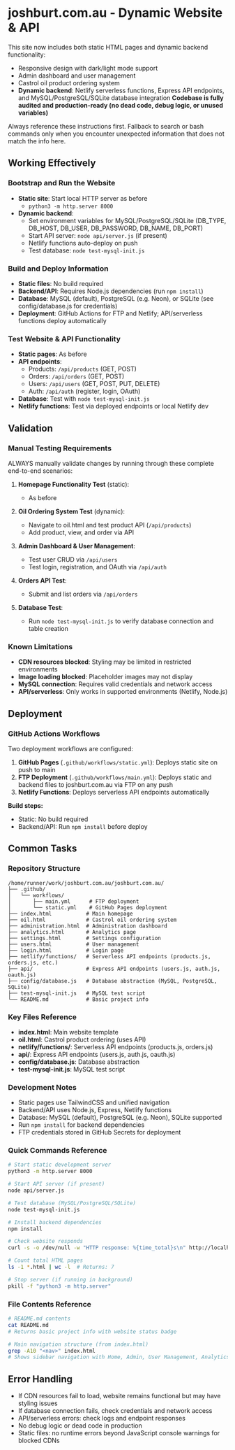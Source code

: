 
# joshburt.com.au - Dynamic Website & API

This site now includes both static HTML pages and dynamic backend functionality:
- Responsive design with dark/light mode support
- Admin dashboard and user management
- Castrol oil product ordering system
- **Dynamic backend**: Netlify serverless functions, Express API endpoints, and MySQL/PostgreSQL/SQLite database integration
**Codebase is fully audited and production-ready (no dead code, debug logic, or unused variables)**

Always reference these instructions first. Fallback to search or bash commands only when you encounter unexpected information that does not match the info here.


## Working Effectively

### Bootstrap and Run the Website
- **Static site**: Start local HTTP server as before
   - `python3 -m http.server 8000`
- **Dynamic backend**:
   - Set environment variables for MySQL/PostgreSQL/SQLite (DB_TYPE, DB_HOST, DB_USER, DB_PASSWORD, DB_NAME, DB_PORT)
   - Start API server: `node api/server.js` (if present)
   - Netlify functions auto-deploy on push
   - Test database: `node test-mysql-init.js`


### Build and Deploy Information
- **Static files**: No build required
- **Backend/API**: Requires Node.js dependencies (run `npm install`)
- **Database**: MySQL (default), PostgreSQL (e.g. Neon), or SQLite (see config/database.js for credentials)
- **Deployment**: GitHub Actions for FTP and Netlify; API/serverless functions deploy automatically


### Test Website & API Functionality
- **Static pages**: As before
- **API endpoints**:
   - Products: `/api/products` (GET, POST)
   - Orders: `/api/orders` (GET, POST)
   - Users: `/api/users` (GET, POST, PUT, DELETE)
   - Auth: `/api/auth` (register, login, OAuth)
- **Database**: Test with `node test-mysql-init.js`
- **Netlify functions**: Test via deployed endpoints or local Netlify dev


## Validation

### Manual Testing Requirements
ALWAYS manually validate changes by running through these complete end-to-end scenarios:

1. **Homepage Functionality Test** (static):
   - As before

2. **Oil Ordering System Test** (dynamic):
   - Navigate to oil.html and test product API (`/api/products`)
   - Add product, view, and order via API

3. **Admin Dashboard & User Management**:
   - Test user CRUD via `/api/users`
   - Test login, registration, and OAuth via `/api/auth`

4. **Orders API Test**:
   - Submit and list orders via `/api/orders`

5. **Database Test**:
   - Run `node test-mysql-init.js` to verify database connection and table creation


### Known Limitations
- **CDN resources blocked**: Styling may be limited in restricted environments
- **Image loading blocked**: Placeholder images may not display
- **MySQL connection**: Requires valid credentials and network access
- **API/serverless**: Only works in supported environments (Netlify, Node.js)


## Deployment

### GitHub Actions Workflows
Two deployment workflows are configured:
1. **GitHub Pages** (`.github/workflows/static.yml`): Deploys static site on push to main
2. **FTP Deployment** (`.github/workflows/main.yml`): Deploys static and backend files to joshburt.com.au via FTP on any push
3. **Netlify Functions**: Deploys serverless API endpoints automatically

**Build steps:**
- Static: No build required
- Backend/API: Run `npm install` before deploy


## Common Tasks

### Repository Structure
```
/home/runner/work/joshburt.com.au/joshburt.com.au/
├── .github/
│   └── workflows/
│       ├── main.yml      # FTP deployment
│       └── static.yml    # GitHub Pages deployment
├── index.html           # Main homepage
├── oil.html             # Castrol oil ordering system
├── administration.html  # Administration dashboard
├── analytics.html       # Analytics page
├── settings.html        # Settings configuration
├── users.html           # User management
├── login.html           # Login page
├── netlify/functions/   # Serverless API endpoints (products.js, orders.js, etc.)
├── api/                 # Express API endpoints (users.js, auth.js, oauth.js)
├── config/database.js   # Database abstraction (MySQL, PostgreSQL, SQLite)
├── test-mysql-init.js   # MySQL test script
└── README.md            # Basic project info
```


### Key Files Reference
- **index.html**: Main website template
- **oil.html**: Castrol product ordering (uses API)
- **netlify/functions/**: Serverless API endpoints (products.js, orders.js)
- **api/**: Express API endpoints (users.js, auth.js, oauth.js)
- **config/database.js**: Database abstraction
- **test-mysql-init.js**: MySQL test script


### Development Notes
- Static pages use TailwindCSS and unified navigation
- Backend/API uses Node.js, Express, Netlify functions
- Database: MySQL (default), PostgreSQL (e.g. Neon), SQLite supported
- Run `npm install` for backend dependencies
- FTP credentials stored in GitHub Secrets for deployment


### Quick Commands Reference
```bash
# Start static development server
python3 -m http.server 8000

# Start API server (if present)
node api/server.js

# Test database (MySQL/PostgreSQL/SQLite)
node test-mysql-init.js

# Install backend dependencies
npm install

# Check website responds
curl -s -o /dev/null -w "HTTP response: %{time_total}s\n" http://localhost:8000/

# Count total HTML pages
ls -1 *.html | wc -l  # Returns: 7

# Stop server (if running in background)
pkill -f "python3 -m http.server"
```


### File Contents Reference
```bash
# README.md contents
cat README.md
# Returns basic project info with website status badge

# Main navigation structure (from index.html)
grep -A10 "<nav>" index.html
# Shows sidebar navigation with Home, Admin, User Management, Analytics, Settings, Logout
```


## Error Handling
- If CDN resources fail to load, website remains functional but may have styling issues
- If database connection fails, check credentials and network access
- API/serverless errors: check logs and endpoint responses
- No debug logic or dead code in production
- Static files: no runtime errors beyond JavaScript console warnings for blocked CDNs